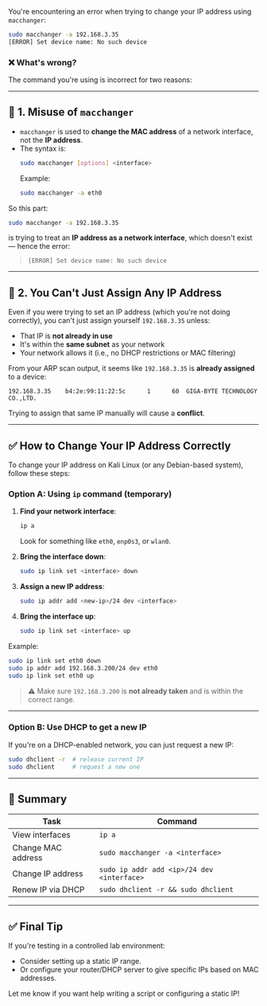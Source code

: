 You're encountering an error when trying to change your IP address using `macchanger`:

```bash
sudo macchanger -a 192.168.3.35
[ERROR] Set device name: No such device
```

### ❌ What's wrong?

The command you're using is incorrect for two reasons:

---

## 🔧 1. **Misuse of `macchanger`**

- `macchanger` is used to **change the MAC address** of a network interface, not the **IP address**.
- The syntax is:  
  ```bash
  sudo macchanger [options] <interface>
  ```
  Example:
  ```bash
  sudo macchanger -a eth0
  ```

So this part:
```bash
sudo macchanger -a 192.168.3.35
```
is trying to treat an **IP address as a network interface**, which doesn't exist — hence the error:
> `[ERROR] Set device name: No such device`

---

## 🛑 2. You Can't Just Assign Any IP Address

Even if you were trying to set an IP address (which you're not doing correctly), you can't just assign yourself `192.168.3.35` unless:

- That IP is **not already in use**
- It's within the **same subnet** as your network
- Your network allows it (i.e., no DHCP restrictions or MAC filtering)

From your ARP scan output, it seems like `192.168.3.35` is **already assigned** to a device:
```
192.168.3.35    b4:2e:99:11:22:5c      1      60  GIGA-BYTE TECHNOLOGY CO.,LTD.
```

Trying to assign that same IP manually will cause a **conflict**.

---

## ✅ How to Change Your IP Address Correctly

To change your IP address on Kali Linux (or any Debian-based system), follow these steps:

### Option A: Using `ip` command (temporary)

1. **Find your network interface**:
   ```bash
   ip a
   ```
   Look for something like `eth0`, `enp0s3`, or `wlan0`.

2. **Bring the interface down**:
   ```bash
   sudo ip link set <interface> down
   ```

3. **Assign a new IP address**:
   ```bash
   sudo ip addr add <new-ip>/24 dev <interface>
   ```

4. **Bring the interface up**:
   ```bash
   sudo ip link set <interface> up
   ```

Example:
```bash
sudo ip link set eth0 down
sudo ip addr add 192.168.3.200/24 dev eth0
sudo ip link set eth0 up
```

> ⚠️ Make sure `192.168.3.200` is **not already taken** and is within the correct range.

---

### Option B: Use DHCP to get a new IP

If you're on a DHCP-enabled network, you can just request a new IP:

```bash
sudo dhclient -r  # release current IP
sudo dhclient     # request a new one
```

---

## 📝 Summary

| Task | Command |
|------|---------|
| View interfaces | `ip a` |
| Change MAC address | `sudo macchanger -a <interface>` |
| Change IP address | `sudo ip addr add <ip>/24 dev <interface>` |
| Renew IP via DHCP | `sudo dhclient -r && sudo dhclient` |

---

## ✅ Final Tip

If you're testing in a controlled lab environment:
- Consider setting up a static IP range.
- Or configure your router/DHCP server to give specific IPs based on MAC addresses.

Let me know if you want help writing a script or configuring a static IP!
